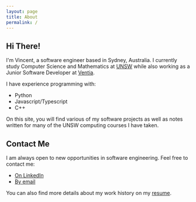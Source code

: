 ```yaml
---
layout: page
title: About
permalink: /
---
```


## Hi There!
I'm Vincent, a software engineer based in Sydney, Australia. I currently study Computer Science
and Mathematics at [UNSW](https://unsw.edu.au) while also working as a Junior Software Developer at [Ventia](https://ventia.com).

I have experience programming with:
- Python
- Javascript/Typescript
- C++

On this site, you will find various of my software projects as well as notes
written for many of the UNSW computing courses I have taken.

## Contact Me
I am always open to new opportunities in software engineering. Feel free to contact me:
- [On LinkedIn](https://www.linkedin.com/in/vincent-wc-wong/)
- [By email](mailto:vincent@vwong.dev)

You can also find more details about my work history on my [resume](https://drive.google.com/file/d/1mqRF7QdBDXfDD7TLQ3OuanALxHxd_D2f/view?usp=sharing).